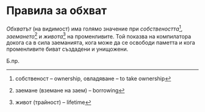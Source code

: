 # Правила за обхват 

*Обхватът* (на видимост) има голямо значение при *собствеността*[^ownership],
*заемането*[^borrowing] и *живота*[^lifetime] на променливите. Той показва на
компилатора докога са в сила заеманията, кога може да се освободи паметта и
кога променливите биват създадени и унищожени.


Б.пр.

[^ownership]: собственост – ownership,  овладяване – to take ownership

[^borrowing]: заемане (вземане на заем) – borrowing

[^lifetime]: живот (трайност) – lifetime
